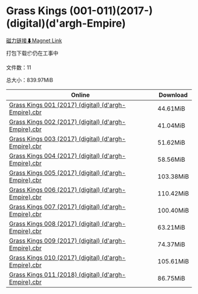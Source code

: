 # Grass Kings (001-011)(2017-)(digital)(d'argh-Empire)

[磁力链接⬇Magnet Link](magnet:?xt=urn:btih:9719512ffade9ef4dab2ff65d4c0896932c62f85&dn=Grass%20Kings%20%28001-011%29%282017-%29%28digital%29%28d%27argh-Empire%29)

打包下载📦仍在工事中

文件数：11

总大小：839.97MiB

Online | Download
--- | ---
[Grass Kings 001 (2017) (digital) (d'argh-Empire).cbr](https://github.com/alicewish/markdown/blob/master/comic/Grass-Kings-001-2017-digital-dargh-Empire-cbr.md) | 44.61MiB
[Grass Kings 002 (2017) (digital) (d'argh-Empire).cbr](https://github.com/alicewish/markdown/blob/master/comic/Grass-Kings-002-2017-digital-dargh-Empire-cbr.md) | 41.04MiB
[Grass Kings 003 (2017) (digital) (d'argh-Empire).cbr](https://github.com/alicewish/markdown/blob/master/comic/Grass-Kings-003-2017-digital-dargh-Empire-cbr.md) | 51.62MiB
[Grass Kings 004 (2017) (digital) (d'argh-Empire).cbr](https://github.com/alicewish/markdown/blob/master/comic/Grass-Kings-004-2017-digital-dargh-Empire-cbr.md) | 58.56MiB
[Grass Kings 005 (2017) (digital) (d'argh-Empire).cbr](https://github.com/alicewish/markdown/blob/master/comic/Grass-Kings-005-2017-digital-dargh-Empire-cbr.md) | 103.38MiB
[Grass Kings 006 (2017) (digital) (d'argh-Empire).cbr](https://github.com/alicewish/markdown/blob/master/comic/Grass-Kings-006-2017-digital-dargh-Empire-cbr.md) | 110.42MiB
[Grass Kings 007 (2017) (digital) (d'argh-Empire).cbr](https://github.com/alicewish/markdown/blob/master/comic/Grass-Kings-007-2017-digital-dargh-Empire-cbr.md) | 100.40MiB
[Grass Kings 008 (2017) (digital) (d'argh-Empire).cbr](https://github.com/alicewish/markdown/blob/master/comic/Grass-Kings-008-2017-digital-dargh-Empire-cbr.md) | 63.21MiB
[Grass Kings 009 (2017) (digital) (d'argh-Empire).cbr](https://github.com/alicewish/markdown/blob/master/comic/Grass-Kings-009-2017-digital-dargh-Empire-cbr.md) | 74.37MiB
[Grass Kings 010 (2017) (digital) (d'argh-Empire).cbr](https://github.com/alicewish/markdown/blob/master/comic/Grass-Kings-010-2017-digital-dargh-Empire-cbr.md) | 105.61MiB
[Grass Kings 011 (2018) (digital) (d'argh-Empire).cbr](https://github.com/alicewish/markdown/blob/master/comic/Grass-Kings-011-2018-digital-dargh-Empire-cbr.md) | 86.75MiB